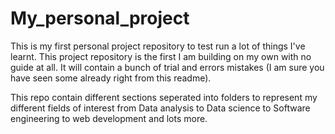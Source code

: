 # My_personal_project
This is my first personal project repository to test run a lot of things I've learnt.
This project repository is the first I am building on my own with no guide at all. It will contain a bunch of trial and errors mistakes (I am sure you have seen some already right from this readme). 

This repo contain different sections seperated into folders to represent my different fields of interest from Data analysis to Data science to Software engineering to web development and lots more.
